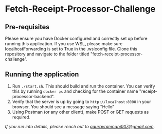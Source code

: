 # Fetch-Receipt-Processor-Challenge

## Pre-requisites
Please ensure you have Docker configured and correctly set up before running this application. If you use WSL, please make sure localhostForwarding is set to True in the .wslconfig file.
Clone this repository and navigate to the folder titled "fetch-receipt-processor-challenge".

## Running the application
1. Run `./start.sh`. This should build and run the container. You can verify this by running `docker ps` and checking for the container name "receipt-processor-backend".
2. Verify that the server is up by going to `http://localhost:8000` in your browser. You should see a message saying "Hello"
2. Using Postman (or any other client), make POST or GET requests as required.

*If you run into details, please reach out to gauravramnani007@gmail.com.*